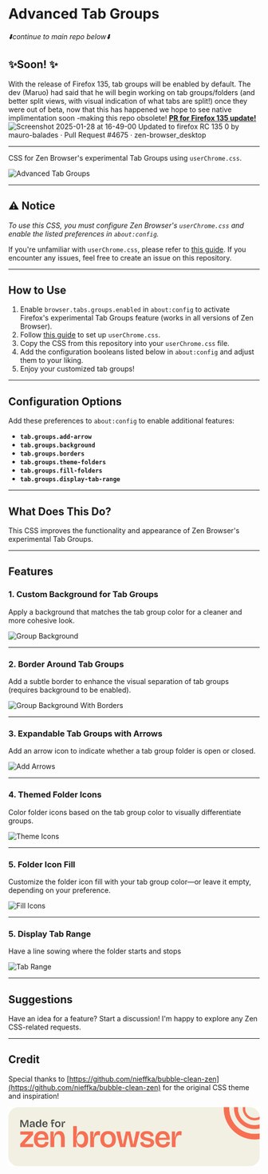 # Advanced Tab Groups  
_⬇️continue to main repo below⬇️_

## ✨Soon! ✨

With the release of Firefox 135, tab groups will be enabled by default. The dev (Maruo) had said that he will begin working on tab groups/folders (and better split views, with visual indication of what tabs are split!) once they were out of beta, now that this has happened we hope to see native implimentation soon -making this repo obsolete! 
[**PR for Firefox 135 update!**](https://github.com/zen-browser/desktop/pull/4675)
![Screenshot 2025-01-28 at 16-49-00 Updated to firefox RC 135 0 by mauro-balades · Pull Request #4675 · zen-browser_desktop](https://github.com/user-attachments/assets/586a15c7-26c7-4da4-ac81-bf216dae8909)

---

CSS for Zen Browser's experimental Tab Groups using `userChrome.css`.  

![Advanced Tab Groups](https://github.com/user-attachments/assets/9541500c-4c91-4bf0-97b2-f8a519a0144f)  

---

## ⚠️ Notice  


_To use this CSS, you must configure Zen Browser's `userChrome.css` and enable the listed preferences in `about:config`._  

If you're unfamiliar with `userChrome.css`, please refer to [this guide](https://docs.zen-browser.app/guides/live-editing). If you encounter any issues, feel free to create an issue on this repository.  

---

## How to Use  

1. Enable `browser.tabs.groups.enabled` in `about:config` to activate Firefox's experimental Tab Groups feature (works in all versions of Zen Browser).  
2. Follow [this guide](https://docs.zen-browser.app/guides/live-editing) to set up `userChrome.css`.  
3. Copy the CSS from this repository into your `userChrome.css` file.  
4. Add the configuration booleans listed below in `about:config` and adjust them to your liking.  
5. Enjoy your customized tab groups!  

---

## Configuration Options  

Add these preferences to `about:config` to enable additional features:  

- **`tab.groups.add-arrow`**  
- **`tab.groups.background`**  
- **`tab.groups.borders`**  
- **`tab.groups.theme-folders`**  
- **`tab.groups.fill-folders`**
- **`tab.groups.display-tab-range`**

---

## What Does This Do?  

This CSS improves the functionality and appearance of Zen Browser's experimental Tab Groups.  

---

## Features  

### 1. **Custom Background for Tab Groups**  
Apply a background that matches the tab group color for a cleaner and more cohesive look.

![Group Background](https://github.com/user-attachments/assets/072399e3-6d1a-4e18-bcb6-d4ffc14e99b4)

---

### 2. **Border Around Tab Groups**  
Add a subtle border to enhance the visual separation of tab groups (requires background to be enabled).  

![Group Background With Borders](https://github.com/user-attachments/assets/45e87a2a-da2b-485f-bcb0-7dc1c35da1ac)

---

### 3. **Expandable Tab Groups with Arrows**  
Add an arrow icon to indicate whether a tab group folder is open or closed.  

![Add Arrows](https://github.com/user-attachments/assets/b813a989-5622-4b79-9aa6-0528b48d9850)

---

### 4. **Themed Folder Icons**  
Color folder icons based on the tab group color to visually differentiate groups.  

![Theme Icons](https://github.com/user-attachments/assets/cb4e4c1e-73d6-4688-bb41-76675ef4afae)

---

### 5. **Folder Icon Fill**  
Customize the folder icon fill with your tab group color—or leave it empty, depending on your preference.  

![Fill Icons](https://github.com/user-attachments/assets/befc0ac8-2861-4ff8-9b16-e5ce00cf647a)

---

### 5. **Display Tab Range**  
Have a line sowing where the folder starts and stops  

![Tab Range](https://github.com/user-attachments/assets/e0bf30d3-39df-46da-b746-7cfb54f82f09)

---

## Suggestions  

Have an idea for a feature? Start a discussion! I'm happy to explore any Zen CSS-related requests.  

---

## Credit  

Special thanks to [https://github.com/nieffka/bubble-clean-zen](https://github.com/nieffka/bubble-clean-zen) for the original CSS theme and inspiration!

<img src="https://github.com/heyitszenithyt/zen-browser-badges/raw/fb14dcd72694b7176d141c774629df76af87514e/light/zen-badge-light.png" alt="Made For Zen Badge">
